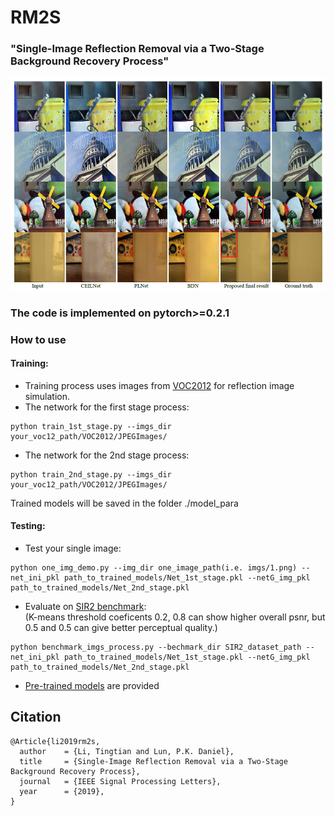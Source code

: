 # RM2S
### "Single-Image Reflection Removal via a Two-Stage Background Recovery Process"
![cover](cover.PNG)

### The code is implemented on pytorch>=0.2.1

### How to use
#### Training:
- Training process uses images from [VOC2012](http://host.robots.ox.ac.uk/pascal/VOC/voc2012/) for reflection image simulation.
- The network for the first stage process: 
```
python train_1st_stage.py --imgs_dir your_voc12_path/VOC2012/JPEGImages/
```
- The network for the 2nd stage process: 
```
python train_2nd_stage.py --imgs_dir your_voc12_path/VOC2012/JPEGImages/
```
Trained models will be saved in the folder ./model_para
#### Testing:
- Test your single image:
```
python one_img_demo.py --img_dir one_image_path(i.e. imgs/1.png) --net_ini_pkl path_to_trained_models/Net_1st_stage.pkl --netG_img_pkl path_to_trained_models/Net_2nd_stage.pkl
```
- Evaluate on [SIR2 benchmark](http://rose1.ntu.edu.sg/Datasets/sir2Benchmark.asp):<br/>
   (K-means threshold coeficents 0.2, 0.8 can show higher overall psnr, but 0.5 and 0.5 can give better perceptual quality.)
```
python benchmark_imgs_process.py --bechmark_dir SIR2_dataset_path --net_ini_pkl path_to_trained_models/Net_1st_stage.pkl --netG_img_pkl path_to_trained_models/Net_2nd_stage.pkl
```
- [Pre-trained models](https://connectpolyu-my.sharepoint.com/:f:/g/personal/15900416r_connect_polyu_hk/ElZcKtA6tE5MtNCrtlh7AK4BBis53YD3ZSUVlEAJlaNriA?e=aJpjhT) are provided 

## Citation
```
@Article{li2019rm2s,
  author    = {Li, Tingtian and Lun, P.K. Daniel},
  title     = {Single-Image Reflection Removal via a Two-Stage Background Recovery Process},
  journal   = {IEEE Signal Processing Letters},
  year      = {2019},
}
```
